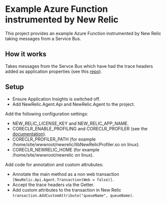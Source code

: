 # Example Azure Function instrumented by New Relic
This project provides an example Azure Function instrumented by New Relic taking messages from a Service Bus.

## How it works
Takes messages from the Servce Bus which have had the trace headers added as application properties (see this [repo](https://github.com/beanie999/mikeBHttpDNFEExample)).

## Setup
- Ensure Application Insights is switched off.
- Add NewRelic.Agent.Api and NewRelic.Agent to the project.

Add the following configuration settings:
- NEW_RELIC_LICENSE_KEY and NEW_RELIC_APP_NAME.
- CORECLR_ENABLE_PROFILING and CORECLR_PROFILER (see the [documentation](https://docs.newrelic.com/docs/apm/agents/net-agent/install-guides/install-net-agent-using-nuget/)).
- CORECLR_PROFILER_PATH (for example /home/site/wwwroot/newrelic/libNewRelicProfiler.so on linux).
- CORECLR_NEWRELIC_HOME (for example /home/site/wwwroot/newrelic on linux).

Add code for annotation and custom attrubutes:
- Annotate the main method as a non web transaction `[NewRelic.Api.Agent.Transaction(Web = false)]`.
- Accept the trace headers via the Getter.
- Add custom attributes to the transaction in New Relic `transaction.AddCustomAttribute("queueName", queueName)`. 
